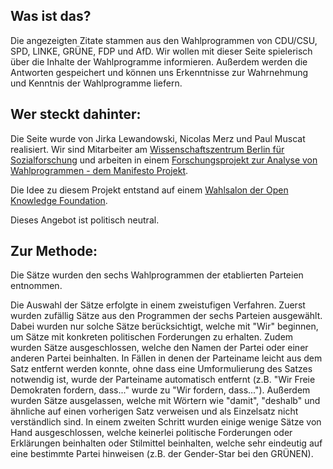 ## Was ist das?

Die angezeigten Zitate stammen aus den Wahlprogrammen von CDU/CSU, SPD, LINKE, GRÜNE, FDP und AfD.
Wir wollen mit dieser Seite spielerisch über die Inhalte der Wahlprogramme informieren. Außerdem werden die Antworten gespeichert und können uns Erkenntnisse zur Wahrnehmung und Kenntnis der Wahlprogramme liefern. 

## Wer steckt dahinter:

Die Seite wurde von Jirka Lewandowski, Nicolas Merz und Paul Muscat realisiert. Wir sind Mitarbeiter am [Wissenschaftszentrum Berlin für Sozialforschung](https://www.wzb.eu) und arbeiten in einem [Forschungsprojekt zur Analyse von Wahlprogrammen - dem Manifesto Projekt](https://manifesto-project.wzb.eu). 

Die Idee zu diesem Projekt entstand auf einem [Wahlsalon der Open Knowledge Foundation](https://okfn.de/blog/2017/04/wahlsalons/).

Dieses Angebot ist politisch neutral. 

## Zur Methode:

Die Sätze wurden den sechs Wahlprogrammen der etablierten Parteien entnommen. 

Die Auswahl der Sätze erfolgte in einem zweistufigen Verfahren. Zuerst wurden zufällig Sätze aus den Programmen der sechs Parteien ausgewählt. Dabei wurden nur solche Sätze berücksichtigt, welche mit "Wir" beginnen, um Sätze mit konkreten politischen Forderungen zu erhalten. Zudem wurden Sätze ausgeschlossen, welche den Namen der Partei oder einer anderen Partei beinhalten. In Fällen in denen der Parteiname leicht aus dem Satz entfernt werden konnte, ohne dass eine Umformulierung des Satzes notwendig ist, wurde der Parteiname automatisch entfernt (z.B. "Wir Freie Demokraten fordern, dass..." wurde zu "Wir fordern, dass..."). Außerdem wurden Sätze ausgelassen, welche mit Wörtern wie "damit", "deshalb" und ähnliche auf einen vorherigen Satz verweisen und als Einzelsatz nicht verständlich sind. In einem zweiten Schritt wurden einige wenige Sätze von Hand ausgeschlossen, welche keinerlei politische Forderungen oder Erklärungen beinhalten oder Stilmittel beinhalten, welche sehr eindeutig auf eine bestimmte Partei hinweisen (z.B. der Gender-Star bei den GRÜNEN).
